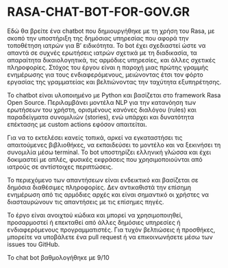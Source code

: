 # RASA-CHAT-BOT-FOR-GOV.GR
Εδώ θα βρείτε ένα chatbot που δημιουργήθηκε με τη χρήση του Rasa, με σκοπό την υποστήριξη της δημόσιας υπηρεσίας που αφορά την τοποθέτηση ιατρών για Β’ ειδικότητα. Το bot έχει σχεδιαστεί ώστε να απαντά σε συχνές ερωτήσεις ιατρών σχετικά με τη διαδικασία, τα απαραίτητα δικαιολογητικά, τις αρμόδιες υπηρεσίες, και άλλες σχετικές πληροφορίες. Στόχος του έργου είναι η παροχή μιας πρώτης γραμμής ενημέρωσης για τους ενδιαφερόμενους, μειώνοντας έτσι τον φόρτο εργασίας της γραμματείας και βελτιώνοντας την ταχύτητα εξυπηρέτησης.

Το chatbot είναι υλοποιημένο με Python και βασίζεται στο framework Rasa Open Source. Περιλαμβάνει μοντέλα NLP για την κατανόηση των ερωτήσεων του χρήστη, ορισμένους κανόνες διαλόγου (rules) και παραδείγματα συνομιλιών (stories), ενώ υπάρχει και δυνατότητα επέκτασης με custom actions εφόσον απαιτείται.

Για να το εκτελέσει κανείς τοπικά, αρκεί να εγκαταστήσει τις απαιτούμενες βιβλιοθήκες, να εκπαιδεύσει το μοντέλο και να ξεκινήσει τη συνομιλία μέσω terminal. Το bot υποστηρίζει ελληνική γλώσσα και έχει δοκιμαστεί με απλές, φυσικές εκφράσεις που χρησιμοποιούνται από ιατρούς σε αντίστοιχες περιπτώσεις.

Το περιεχόμενο των απαντήσεων είναι ενδεικτικό και βασίζεται σε δημόσια διαθέσιμες πληροφορίες. Δεν αντικαθιστά την επίσημη ενημέρωση από τις αρμόδιες αρχές και είναι σημαντικό οι χρήστες να διασταυρώνουν τις απαντήσεις με τις επίσημες πηγές.

Το έργο είναι ανοιχτού κώδικα και μπορεί να χρησιμοποιηθεί, προσαρμοστεί ή επεκταθεί από άλλες δημόσιες υπηρεσίες ή ενδιαφερόμενους προγραμματιστές. Για τυχόν βελτιώσεις ή προσθήκες, μπορείτε να υποβάλετε ένα pull request ή να επικοινωνήσετε μέσω των issues του GitHub.

Το chat bot βαθμολογήθηκε με 9/10
